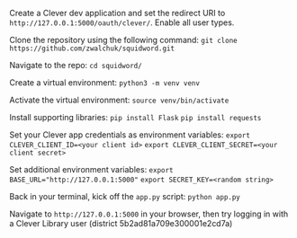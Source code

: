 Create a Clever dev application and set the redirect URI to `http://127.0.0.1:5000/oauth/clever/`. Enable all user types.

Clone the repository using the following command:
`git clone https://github.com/zwalchuk/squidword.git`

Navigate to the repo:
`cd squidword/`

Create a virtual environment:
`python3 -m venv venv`

Activate the virtual environment:
`source venv/bin/activate`

Install supporting libraries:
`pip install Flask`
`pip install requests`

Set your Clever app credentials as environment variables:
`export CLEVER_CLIENT_ID=<your client id>`
`export CLEVER_CLIENT_SECRET=<your client secret>`

Set additional environment variables:
`export BASE_URL="http://127.0.0.1:5000"`
`export SECRET_KEY=<random string>`


Back in your terminal, kick off the `app.py` script:
`python app.py`

Navigate to `http://127.0.0.1:5000` in your browser, then try logging in with a Clever Library user (district 5b2ad81a709e300001e2cd7a)